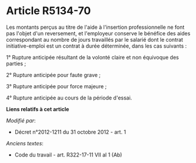 # Article R5134-70

Les montants perçus au titre de l'aide à l'insertion professionnelle ne font pas l'objet d'un reversement, et l'employeur
conserve le bénéfice des aides correspondant au nombre de jours travaillés par le salarié dont le contrat initiative-emploi
est un contrat à durée déterminée, dans les cas suivants : 

1° Rupture anticipée résultant de la volonté claire et non équivoque des parties ; 

2° Rupture anticipée pour faute grave ; 

3° Rupture anticipée pour force majeure ; 

4° Rupture anticipée au cours de la période d'essai.

**Liens relatifs à cet article**

_Modifié par_:

  - Décret n°2012-1211 du 31 octobre 2012 - art. 1

_Anciens textes_:

  - Code du travail - art. R322-17-11 VII al 1 (Ab)
